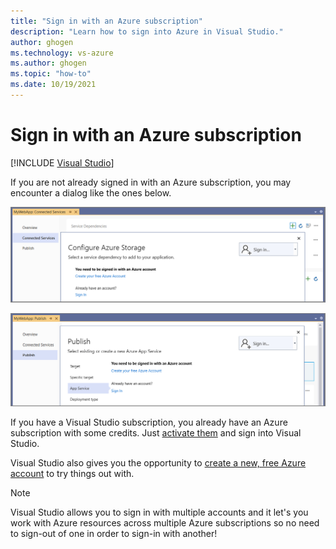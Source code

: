 ```yaml
---
title: "Sign in with an Azure subscription"
description: "Learn how to sign into Azure in Visual Studio."
author: ghogen
ms.technology: vs-azure
ms.author: ghogen
ms.topic: "how-to"
ms.date: 10/19/2021
---
```

# Sign in with an Azure subscription

 [!INCLUDE [Visual Studio](~/includes/applies-to-version/vs-not-mac.md)]

If you are not already signed in with an Azure subscription, you may encounter a dialog like the ones below.

![Screenshot showing sign-in for Connected Services.](./media/sign-in-required-connected-services.png)

![Screenshot showing sign-in for publish.](./media/sign-in-required-publish.png)

If you have a Visual Studio subscription, you already have an Azure subscription with some credits. Just [activate them](https://signup.azure.com/signup?offer=Azure_MSDN) and sign into Visual Studio.

Visual Studio also gives you the opportunity to [create a new, free Azure account](https://signup.azure.com/signup?offer=Azure_MSDN) to try things out with. 

> [!NOTE]
> Visual Studio allows you to sign in with multiple accounts and it let's you work with Azure resources across multiple Azure subscriptions so no need to sign-out of one in order to sign-in with another!
